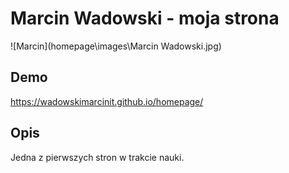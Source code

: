 # Marcin Wadowski - moja strona

![Marcin](homepage\images\Marcin Wadowski.jpg)

## Demo

https://wadowskimarcinit.github.io/homepage/

## Opis
Jedna z pierwszych stron w trakcie nauki.
